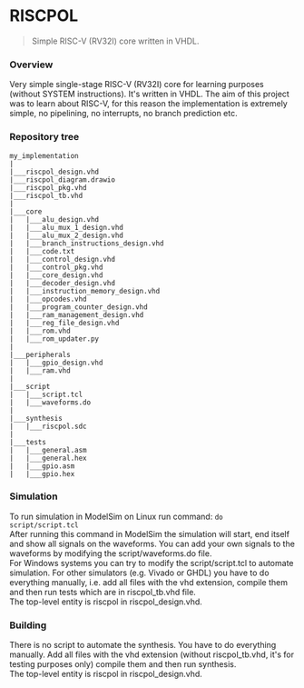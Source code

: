 # RISCPOL
> Simple RISC-V (RV32I) core written in VHDL.

### Overview
Very simple single-stage RISC-V (RV32I) core for learning purposes (without 
SYSTEM instructions). It's written in VHDL. The aim of this project was to learn 
about RISC-V, for this reason the implementation is extremely simple, no 
pipelining, no interrupts, no branch prediction etc.

### Repository tree
```
my_implementation
|
|___riscpol_design.vhd
|___riscpol_diagram.drawio
|___riscpol_pkg.vhd
|___riscpol_tb.vhd
|
|___core
|   |___alu_design.vhd
|   |___alu_mux_1_design.vhd
|   |___alu_mux_2_design.vhd
|   |___branch_instructions_design.vhd
|   |___code.txt
|   |___control_design.vhd
|   |___control_pkg.vhd
|   |___core_design.vhd
|   |___decoder_design.vhd
|   |___instruction_memory_design.vhd
|   |___opcodes.vhd
|   |___program_counter_design.vhd
|   |___ram_management_design.vhd
|   |___reg_file_design.vhd
|   |___rom.vhd
|   |___rom_updater.py
|
|___peripherals
|   |___gpio_design.vhd
|   |___ram.vhd
|
|___script
|   |___script.tcl
|   |___waveforms.do
|
|___synthesis
|   |___riscpol.sdc
|
|___tests
|   |___general.asm
|   |___general.hex
|   |___gpio.asm
|   |___gpio.hex
```

### Simulation
To run simulation in ModelSim on Linux run command: `do script/script.tcl`<br/>
After running this command in ModelSim the simulation will start, end itself and 
show all signals on the waveforms. You can add your own signals to the waveforms 
by modifying the script/waveforms.do file. <br/>
For Windows systems you can try to modify the script/script.tcl to automate 
simulation. For other simulators (e.g. Vivado or GHDL) you have to do everything 
manually, i.e. add all files with the vhd extension, compile them and then run
tests which are in riscpol_tb.vhd file. <br/>
The top-level entity is riscpol in riscpol_design.vhd.

### Building
There is no script to automate the synthesis. You have to do everything 
manually. Add all files with the vhd extension (without riscpol_tb.vhd, it's for 
testing purposes only) compile them and then run synthesis. <br/>
The top-level entity is riscpol in riscpol_design.vhd.

